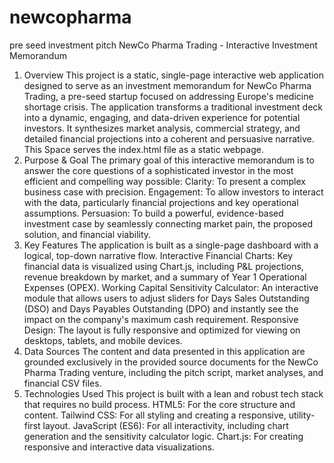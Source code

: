 # newcopharma
pre seed investment pitch
NewCo Pharma Trading - Interactive Investment Memorandum
1. Overview
This project is a static, single-page interactive web application designed to serve as an investment memorandum for NewCo Pharma Trading, a pre-seed startup focused on addressing Europe's medicine shortage crisis.
The application transforms a traditional investment deck into a dynamic, engaging, and data-driven experience for potential investors. It synthesizes market analysis, commercial strategy, and detailed financial projections into a coherent and persuasive narrative.
This Space serves the index.html file as a static webpage.
2. Purpose & Goal
The primary goal of this interactive memorandum is to answer the core questions of a sophisticated investor in the most efficient and compelling way possible:
Clarity: To present a complex business case with precision.
Engagement: To allow investors to interact with the data, particularly financial projections and key operational assumptions.
Persuasion: To build a powerful, evidence-based investment case by seamlessly connecting market pain, the proposed solution, and financial viability.
3. Key Features
The application is built as a single-page dashboard with a logical, top-down narrative flow.
Interactive Financial Charts: Key financial data is visualized using Chart.js, including P&L projections, revenue breakdown by market, and a summary of Year 1 Operational Expenses (OPEX).
Working Capital Sensitivity Calculator: An interactive module that allows users to adjust sliders for Days Sales Outstanding (DSO) and Days Payables Outstanding (DPO) and instantly see the impact on the company's maximum cash requirement.
Responsive Design: The layout is fully responsive and optimized for viewing on desktops, tablets, and mobile devices.
4. Data Sources
The content and data presented in this application are grounded exclusively in the provided source documents for the NewCo Pharma Trading venture, including the pitch script, market analyses, and financial CSV files.
5. Technologies Used
This project is built with a lean and robust tech stack that requires no build process.
HTML5: For the core structure and content.
Tailwind CSS: For all styling and creating a responsive, utility-first layout.
JavaScript (ES6): For all interactivity, including chart generation and the sensitivity calculator logic.
Chart.js: For creating responsive and interactive data visualizations.
